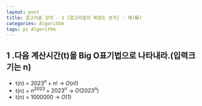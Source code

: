 ```yaml
---
layout: post
title: 알고리즘 강의 - 1 [알고리즘의 복잡도 분석] - 해(解)
categories: Algorithm
tags: ps Algorithm
---
```


## 1 .다음 계산시간(t)을 Big O표기법으로 나타내라.(입력크기는 n)
- t(n) = $2023^n+n!$ -> $O(n!)$  
- t(n) = $n^{2023} + {2023}^n$ -> $O({2023}^n)$  
- t(n) = $1000000$ -> $O(1)$
